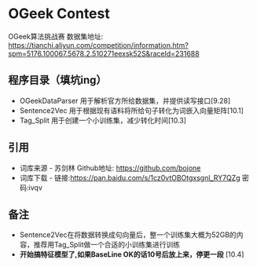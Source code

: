 # OGeek Contest
OGeek算法挑战赛
数据集地址: https://tianchi.aliyun.com/competition/information.htm?spm=5176.100067.5678.2.510271eexsk52S&raceId=231688

## 程序目录（填坑ing）
* OGeekDataParser 用于解析官方所给数据集，并提供读写接口[9.28]
* Sentence2Vec    用于根据现有语料将所给句子转化为词嵌入向量矩阵[10.1]
* Tag_Split       用于创建一个小训练集，减少转化时间[10.3]

## 引用
* 词库来源 - 苏剑林 Github地址: https://github.com/bojone
* 词库下载 - 链接:https://pan.baidu.com/s/1cz0vtOBOtgxsgnl_RY7QZg  密码:ivqv

## 备注
* Sentence2Vec在将数据转换成句向量后，整一个训练集大概为52GB的内容，推荐用Tag_Split做一个合适的小训练集进行训练
* __开始搞特征模型了,如果BaseLine OK的话10号后放上来，停更一段__ [10.4]






